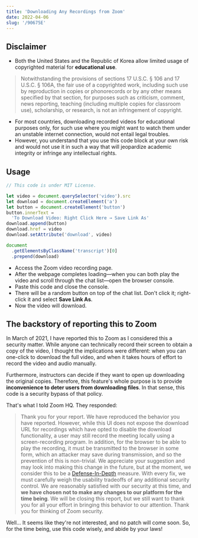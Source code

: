 ```yaml
---
title: 'Downloading Any Recordings from Zoom'
date: 2022-04-06
slug: '/90675E'
---
```


## Disclaimer

- Both the United States and the Republic of Korea allow limited usage of copyrighted material for **educational use**.

> Notwithstanding the provisions of sections 17 U.S.C. § 106 and 17 U.S.C. § 106A, the fair use of a copyrighted work, including such use by reproduction in copies or phonorecords or by any other means specified by that section, for purposes such as criticism, comment, news reporting, teaching (including multiple copies for classroom use), scholarship, or research, is not an infringement of copyright.

- For most countries, downloading recorded videos for educational purposes only, for such use where you might want to watch them under an unstable internet connection, would not entail legal troubles.
- However, you understand that you use this code block at your own risk and would not use it in such a way that will jeopardize academic integrity or infringe any intellectual rights.

## Usage

```js
// This code is under MIT License.

let video = document.querySelector('video').src
let download = document.createElement('a')
let button = document.createElement('button')
button.innerText =
  'To Download Video: Right Click Here → Save Link As'
download.append(button)
download.href = video
download.setAttribute('download', video)

document
  .getElementsByClassName('transcript')[0]
  .prepend(download)
```

- Access the Zoom video recording page.
- After the webpage completes loading—when you can both play the video and scroll through the chat list—open the browser console.
- Paste this code and close the console.
- There will be a random button on top of the chat list. Don't click it; right-click it and select **Save Link As**.
- Now the video will download.

## The backstory of reporting this to Zoom

In March of 2021, I have reported this to Zoom as I considered this a security matter. While anyone can technically record their screen to obtain a copy of the video, I thought the implications were different: when you can one-click to download the full video, and when it takes hours of effort to record the video and audio manually.

Furthermore, instructors can decide if they want to open up downloading the original copies. Therefore, this feature's whole purpose is to provide **inconvenience to deter users from downloading files**. In that sense, this code is a security bypass of that policy.

That's what I told Zoom HQ. They responded:

> Thank you for your report. We have reproduced the behavior you have reported. However, while this UI does not expose the download URL for recordings which have opted to disable the download functionality, a user may still record the meeting locally using a screen-recording program. In addition, for the browser to be able to play the recording, it must be transmitted to the browser in some form, which an attacker may save during transmission, and so the prevention of this is non-trivial. We appreciate your suggestion and may look into making this change in the future, but at the moment, we consider this to be a [Defense-In-Depth](<https://en.wikipedia.org/wiki/Defense_in_depth_(computing)>) measure. With every fix, we must carefully weigh the usability tradeoffs of any additional security control. We are reasonably satisfied with our security at this time, and **we have chosen not to make any changes to our platform for the time being**. We will be closing this report, but we still want to thank you for all your effort in bringing this behavior to our attention. Thank you for thinking of Zoom security.

Well... It seems like they're not interested, and no patch will come soon. So, for the time being, use this code wisely, and abide by your laws!
